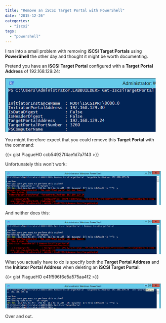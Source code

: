 ```yaml
---
title: "Remove an iSCSI Target Portal with PowerShell"
date: "2015-12-26"
categories:
  - "iscsi"
tags:
  - "powershell"
---
```


I ran into a small problem with removing **iSCSI Target Portals** using **PowerShell** the other day and thought it might be worth documenting.

Pretend you have an **iSCSI Target Portal** configured with a **Target Portal Address** of 192.168.129.24:

![ss_iscsi_gettargetportal](/images/ss_iscsi_gettargetportal.png)

You might therefore expect that you could remove this **Target Portal** with the command:

{{< gist PlagueHO ccb54927f4ae1d7a7f43 >}}

Unfortunately this won't work:

![ss_iscsi_removetargetportal1](/images/ss_iscsi_removetargetportal1.png)

And neither does this:

![ss_iscsi_removetargetportal2](/images/ss_iscsi_removetargetportal2.png)

What you actually have to do is specify both the **Target Portal Address** and the **Initiator Portal Address** when deleting an **iSCSI** **Target Portal**:

{{< gist PlagueHO e41f596f6e5a575aa4f2 >}}

![ss_iscsi_removetargetportalcorrect](/images/ss_iscsi_removetargetportalcorrect.png)

Over and out.

